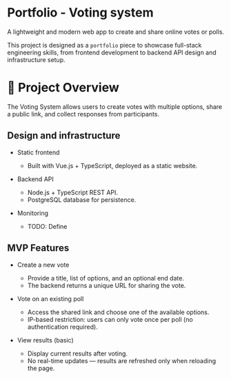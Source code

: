 # Portfolio - Voting system

A lightweight and modern web app to create and share online votes or polls.

This project is designed as a `portfolio` piece to showcase full-stack engineering skills, from frontend development to backend API design and infrastructure setup.

# 🚀 Project Overview

The Voting System allows users to create votes with multiple options, share a public link, and collect responses from participants.

## Design and infrastructure

- Static frontend
   - Built with Vue.js + TypeScript, deployed as a static website.

- Backend API
   - Node.js + TypeScript REST API.
   - PostgreSQL database for persistence.

- Monitoring
   - TODO: Define

## MVP Features

- Create a new vote
   - Provide a title, list of options, and an optional end date.
   - The backend returns a unique URL for sharing the vote.

- Vote on an existing poll
   - Access the shared link and choose one of the available options.
   - IP-based restriction: users can only vote once per poll (no authentication required).

- View results (basic)
   - Display current results after voting.
   - No real-time updates — results are refreshed only when reloading the page.

